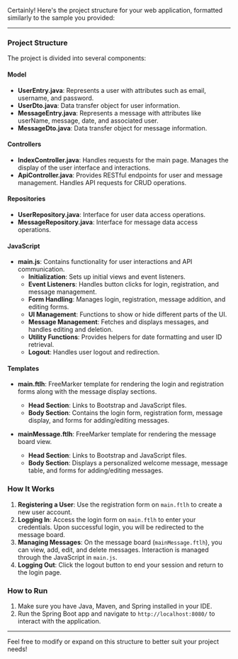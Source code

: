 Certainly! Here's the project structure for your web application, formatted similarly to the sample you provided:

---

### Project Structure

The project is divided into several components:

#### **Model**
- **UserEntry.java**: Represents a user with attributes such as email, username, and password.
- **UserDto.java**: Data transfer object for user information.
- **MessageEntry.java**: Represents a message with attributes like userName, message, date, and associated user.
- **MessageDto.java**: Data transfer object for message information.

#### **Controllers**
- **IndexController.java**: Handles requests for the main page. Manages the display of the user interface and interactions.
- **ApiController.java**: Provides RESTful endpoints for user and message management. Handles API requests for CRUD operations.

#### **Repositories**
- **UserRepository.java**: Interface for user data access operations.
- **MessageRepository.java**: Interface for message data access operations.

#### **JavaScript**
- **main.js**: Contains functionality for user interactions and API communication.
  - **Initialization**: Sets up initial views and event listeners.
  - **Event Listeners**: Handles button clicks for login, registration, and message management.
  - **Form Handling**: Manages login, registration, message addition, and editing forms.
  - **UI Management**: Functions to show or hide different parts of the UI.
  - **Message Management**: Fetches and displays messages, and handles editing and deletion.
  - **Utility Functions**: Provides helpers for date formatting and user ID retrieval.
  - **Logout**: Handles user logout and redirection.

#### **Templates**
- **main.ftlh**: FreeMarker template for rendering the login and registration forms along with the message display sections.
  - **Head Section**: Links to Bootstrap and JavaScript files.
  - **Body Section**: Contains the login form, registration form, message display, and forms for adding/editing messages.

- **mainMessage.ftlh**: FreeMarker template for rendering the message board view.
  - **Head Section**: Links to Bootstrap and JavaScript files.
  - **Body Section**: Displays a personalized welcome message, message table, and forms for adding/editing messages.

### How It Works

1. **Registering a User**: Use the registration form on `main.ftlh` to create a new user account.
2. **Logging In**: Access the login form on `main.ftlh` to enter your credentials. Upon successful login, you will be redirected to the message board.
3. **Managing Messages**: On the message board (`mainMessage.ftlh`), you can view, add, edit, and delete messages. Interaction is managed through the JavaScript in `main.js`.
4. **Logging Out**: Click the logout button to end your session and return to the login page.

### How to Run

1. Make sure you have Java, Maven, and Spring installed in your IDE.
2. Run the Spring Boot app and navigate to `http://localhost:8080/` to interact with the application.


---

Feel free to modify or expand on this structure to better suit your project needs!
